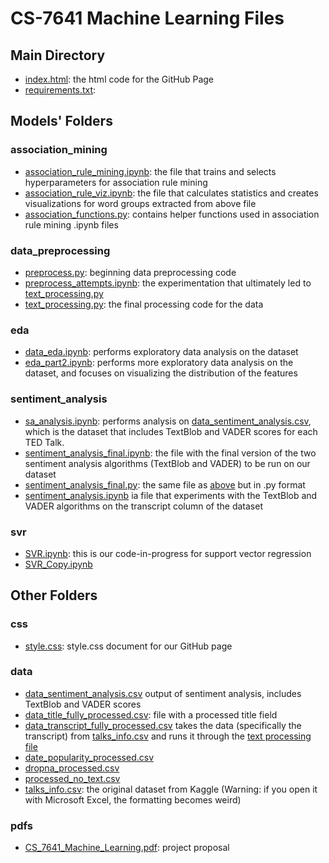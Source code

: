 # CS-7641 Machine Learning Files

## Main Directory

- [index.html](index.html): the html code for the GitHub Page
- [requirements.txt](requirements.txt): 


## Models' Folders

### association_mining
- [association_rule_mining.ipynb](association_mining/association_rule_mining.ipynb): the file that trains and selects hyperparameters for association rule mining
- [association_rule_viz.ipynb](association_mining/association_rule_viz.ipynb): the file that calculates statistics and creates visualizations for word groups extracted from above file
- [association_functions.py](association_mining/association_functions.py): contains helper functions used in association rule mining .ipynb files

### data_preprocessing
- [preprocess.py](data_preprocessing/preprocess.py): beginning data preprocessing code
- [preprocess_attempts.ipynb](data_preprocessing/preprocess_attempts.ipynb): the experimentation that ultimately led to [text_processing.py](data_preprocessing/text_processing.py)
- [text_processing.py](data_preprocessing/text_processing.py): the final processing code for the data

### eda
- [data_eda.ipynb](eda/data_eda.ipynb): performs exploratory data analysis on the dataset
- [eda_part2.ipynb](eda/eda_part2.ipynb): performs more exploratory data analysis on the dataset, and focuses on visualizing the distribution of the features

### sentiment_analysis
- [sa_analysis.ipynb](sentiment_analysis/sa_analysis.ipynb): performs analysis on [data_sentiment_analysis.csv](data/data_sentiment_analysis.csv), which is the dataset that includes TextBlob and VADER scores for each TED Talk.
- [sentiment_analysis_final.ipynb](sentiment_analysis/sentiment_analysis_final.ipynb): the file with the final version of the two sentiment analysis algorithms (TextBlob and VADER) to be run on our dataset
- [sentiment_analysis_final.py](sentiment_analysis/sentiment_analysis_final.py): the same file as [above](sentiment_analysis/sentiment_analysis_final.ipynb) but in .py format
- [sentiment_analysis.ipynb](sentiment_analysis/sentiment_analysis.ipynb) ia file that experiments with the TextBlob and VADER algorithms on the transcript column of the dataset

### svr
- [SVR.ipynb](svr/SVR.ipynb): this is our code-in-progress for support vector regression
- [SVR_Copy.ipynb](svr/SVR_Copy.ipynb)


## Other Folders

### css
- [style.css](css/style.css): style.css document for our GitHub page

### data
- [data_sentiment_analysis.csv](data/data_sentiment_analysis.csv) output of sentiment analysis, includes TextBlob and VADER scores
- [data_title_fully_processed.csv](data/data_title_fully_processed.csv): file with a processed title field
- [data_transcript_fully_processed.csv](data/data_transcript_fully_processed.csv) takes the data (specifically the transcript) from [talks_info.csv](data/talks_info.csv) and runs it through the [text processing file](text_processing.py)
- [date_popularity_processed.csv](data/date_popularity_processed.csv)
- [dropna_processed.csv](data/dropna_processed.csv)
- [processed_no_text.csv](data/processed_no_text.csv)
- [talks_info.csv](data/talks_info.csv): the original dataset from Kaggle (Warning: if you open it with Microsoft Excel, the formatting becomes weird)

### pdfs
- [CS_7641_Machine_Learning.pdf](pdfs/CS_7641_Machine_Learning.pdf): project proposal

<!-- - [talks_info_noedits.csv](data/talks_info_noedits.csv) -->
